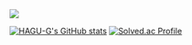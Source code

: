 <img src="https://img.shields.io/badge/-%230E1128?style=plastic&logo=unrealengine&logoSize=auto&link=https%3A%2F%2Fwww.unrealengine.com%2F"> 

[![HAGU-G's GitHub stats](https://github-readme-stats.vercel.app/api?username=HAGU-G&count_private=true&show_icons=true)](https://github.com/anuraghazra/github-readme-stats)
[![Solved.ac Profile](http://mazassumnida.wtf/api/generate_badge?boj=hagu)](https://solved.ac/hagu)
<!--
**HAGU-G/HAGU-G** is a ✨ _special_ ✨ repository because its `README.md` (this file) appears on your GitHub profile.

Here are some ideas to get you started:

- 🔭 I’m currently working on ...
- 🌱 I’m currently learning ...
- 👯 I’m looking to collaborate on ...
- 🤔 I’m looking for help with ...
- 💬 Ask me about ...
- 📫 How to reach me: ...
- 😄 Pronouns: ...
- ⚡ Fun fact: ...
-->
